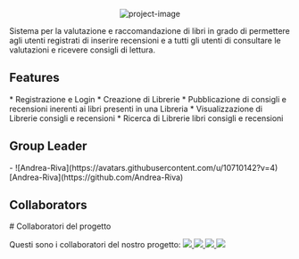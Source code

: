 <p align="center"><img src="https://socialify.git.ci/Andrea-Riva/BookRecommender/image?language=1&name=1&owner=1&pattern=Solid&stargazers=1&theme=Dark" alt="project-image"></p>

<p id="description">Sistema per la valutazione e raccomandazione di libri in grado di permettere agli utenti registrati di inserire recensioni e a tutti gli utenti di consultare le valutazioni e ricevere consigli di lettura.</p>

  
  
<h2>Features</h2>
*   Registrazione e Login
*   Creazione di Librerie
*   Pubblicazione di consigli e recensioni inerenti ai libri presenti in una Libreria
*   Visualizzazione di Librerie consigli e recensioni
*   Ricerca di Librerie libri consigli e recensioni

<h2>Group Leader</h2> 
- ![Andrea-Riva](https://avatars.githubusercontent.com/u/10710142?v=4) [Andrea-Riva](https://github.com/Andrea-Riva)

<h2>Collaborators</h2>
# Collaboratori del progetto

Questi sono i collaboratori del nostro progetto:
<a href="https://github.com/Andrea-Riva">
  <img src="https://github.com/Andrea-Riva?size=50">
</a>
<a href="https://github.com/ErPanzet">
  <img src="https://github.com/ErPanzet?size=50">
</a>
<a href="https://github.com/CostaAris">
  <img src="https://github.com/CostaAris?size=50">
</a>
<a href="https://github.com/perryfra">
  <img src="https://github.com/perryfra?size=50">
</a>





